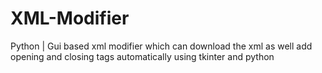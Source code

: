 # XML-Modifier
Python | Gui based xml modifier which can download the xml as well add opening and closing tags automatically using tkinter and python
